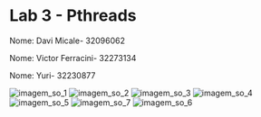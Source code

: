 # Lab 3 - Pthreads

Nome: Davi Micale- 32096062

Nome: Victor Ferracini- 32273134

Nome: Yuri- 32230877

![imagem_so_1](https://github.com/davimicale/aula3/assets/62074503/5ae51b51-ae0c-42a1-a49b-a021eeaa515a)
![imagem_so_2](https://github.com/davimicale/aula3/assets/62074503/102be1cb-218c-4308-a225-85e0dc5b1106)
![imagem_so_3](https://github.com/davimicale/aula3/assets/62074503/0ce53e88-9eb2-4790-b1df-db6579534ed9)
![imagem_so_4](https://github.com/davimicale/aula3/assets/62074503/1e49cc48-d2c6-487d-aeb9-86ad35fa6a96)
![imagem_so_5](https://github.com/davimicale/aula3/assets/62074503/bcbc0b7d-9e8c-440d-b36c-bd994d21ca3b)
![imagem_so_7](https://github.com/davimicale/aula3/assets/62074503/f12e6239-bc1a-46f4-98e6-04b230397a56)
![imagem_so_6](https://github.com/davimicale/aula3/assets/62074503/fd244547-4dd2-4385-8041-e24774bed4e6)
